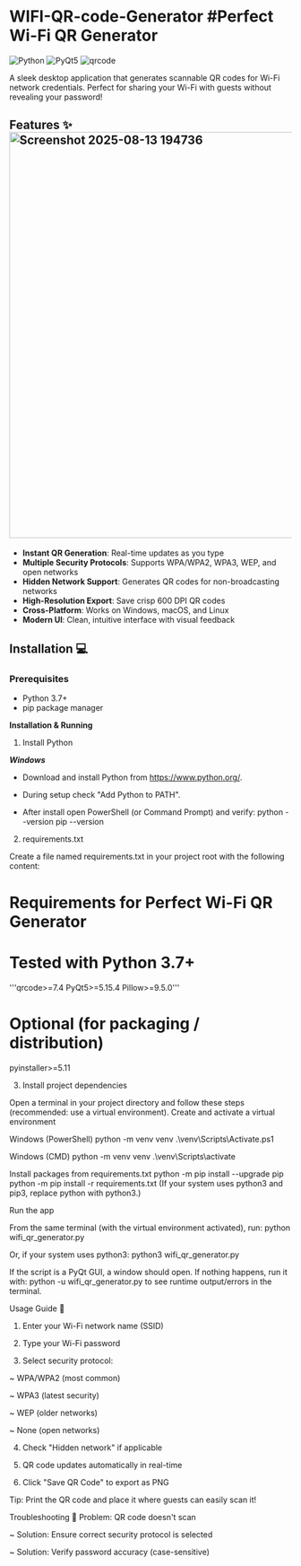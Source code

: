 # WIFI-QR-code-Generator  #Perfect Wi-Fi QR Generator

![Python](https://img.shields.io/badge/Python-3.7+-blue.svg)
![PyQt5](https://img.shields.io/badge/PyQt5-5.15+-green.svg)
![qrcode](https://img.shields.io/badge/qrcode-7.4+-yellowgreen.svg)

A sleek desktop application that generates scannable QR codes for Wi-Fi network credentials. Perfect for sharing your Wi-Fi with guests without revealing your password!


## Features ✨<img width="895" height="724" alt="Screenshot 2025-08-13 194736" src="https://github.com/user-attachments/assets/928d1156-4ec1-4e12-b551-b61f2ce732ba" />

- **Instant QR Generation**: Real-time updates as you type
- **Multiple Security Protocols**: Supports WPA/WPA2, WPA3, WEP, and open networks
- **Hidden Network Support**: Generates QR codes for non-broadcasting networks
- **High-Resolution Export**: Save crisp 600 DPI QR codes
- **Cross-Platform**: Works on Windows, macOS, and Linux
- **Modern UI**: Clean, intuitive interface with visual feedback

## Installation 💻

### Prerequisites
- Python 3.7+
- pip package manager

**Installation & Running**
  1. Install Python

**_Windows_**

* Download and install Python from https://www.python.org/.

* During setup check "Add Python to PATH".

* After install open PowerShell (or Command Prompt) and verify:
python --version
pip --version

2. requirements.txt

Create a file named requirements.txt in your project root with the following content:
# Requirements for Perfect Wi-Fi QR Generator
# Tested with Python 3.7+

'''qrcode>=7.4
PyQt5>=5.15.4
Pillow>=9.5.0'''

# Optional (for packaging / distribution)
pyinstaller>=5.11

3. Install project dependencies

Open a terminal in your project directory and follow these steps (recommended: use a virtual environment).
Create and activate a virtual environment

Windows (PowerShell)
python -m venv venv
.\venv\Scripts\Activate.ps1

Windows (CMD)
python -m venv venv
.\venv\Scripts\activate

Install packages from requirements.txt
python -m pip install --upgrade pip
python -m pip install -r requirements.txt
(If your system uses python3 and pip3, replace python with python3.)

Run the app

From the same terminal (with the virtual environment activated), run:
python wifi_qr_generator.py

Or, if your system uses python3:
python3 wifi_qr_generator.py

If the script is a PyQt GUI, a window should open. If nothing happens, run it with:
python -u wifi_qr_generator.py
to see runtime output/errors in the terminal.


Usage Guide 🚀
1. Enter your Wi-Fi network name (SSID)

2. Type your Wi-Fi password

3. Select security protocol:

~ WPA/WPA2 (most common)

~ WPA3 (latest security)

~ WEP (older networks)

~ None (open networks)

4. Check "Hidden network" if applicable

5. QR code updates automatically in real-time

6. Click "Save QR Code" to export as PNG

Tip: Print the QR code and place it where guests can easily scan it!

 Troubleshooting 🔧
Problem: QR code doesn't scan

~ Solution: Ensure correct security protocol is selected

~ Solution: Verify password accuracy (case-sensitive)
